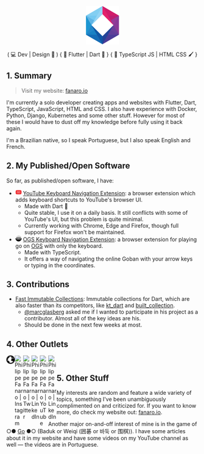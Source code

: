 <p align="center">
  <a href="https://fanaro.io"><img src="assets/logo_400.png" height="100px" alt="Logo" /></a>
</p>

<p align="center">
  ( 💻 Dev | Design 🎨 ) { 💙 Flutter | Dart 🎯 } { 💾 TypeScript JS | HTML CSS 🖌 }
</p>

## 1. Summary

> Visit my website: [fanaro.io][fanaro.io]

I'm currently a solo developer creating apps and websites with Flutter, Dart, TypeScript, JavaScript, HTML and CSS. I also have experience with Docker, Python, Django, Kubernetes and some other stuff. However for most of these I would have to dust off my knowledge before fully using it back again.

I'm a Brazilian native, so I speak Portuguese, but I also speak English and French.

## 2. My Published/Open Software

So far, as published/open software, I have:

- [<img alt="YouTube Kbd Nav" width="16px" src="assets/youtube_kbd_nav.svg"/>][youtube_kbd_nav] [YouTube Keyboard Navigation Extension][youtube_kbd_nav]: a browser extension which adds keyboard shortcuts to YouTube's browser UI.
    - Made with Dart 🎯
    - Quite stable, I use it on a daily basis. It still conflicts with some of YouTube's UI, but this problem is quite minimal.
    - Currently working with Chrome, Edge and Firefox, though full support for Firefox won't be maintained.
- [<img alt="OGS Kbd Nav" width="16px" src="assets/ogs_kbd_nav.svg"/>][ogs_kbd_nav] [OGS Keyboard Navigation Extension][ogs_kbd_nav]: a browser extension for playing go on [OGS][ogs] with only the keyboard.
    - Made with TypeScript.
    - It offers a way of navigating the online Goban with your arrow keys or typing in the coordinates.


[ogs]: https://online-go.com
[ogs_kbd_nav]: https://github.com/FanaroEngineering/ogs_kbd_nav
[youtube_kbd_nav]: https://github.com/FanaroEngineering/youtube_kbd_nav

## 3. Contributions

- [Fast Immutable Collections][fast_immutable_collections]: Immutable collections for Dart, which are also faster than its competitors, like [kt_dart][kt_dart] and [built_collection][built_collection].
    - [@marcglasberg][marcglasberg] asked me if I wanted to participate in his project as a contributor. Almost all of the key ideas are his.
    - Should be done in the next few weeks at most.


[built_collection]: https://github.com/google/built_collection.dart
[fast_immutable_collections]: https://github.com/marcglasberg/fast_immutable_collections
[kt_dart]: https://github.com/passsy/kt.dart
[marcglasberg]: https://github.com/marcglasberg

## 4. Other Outlets

[<img align="left" alt="fanaro.com.br" width="22px" src="https://raw.githubusercontent.com/iconic/open-iconic/master/svg/globe.svg" />][fanaro.io]
[<img align="left" alt="Philippe Fanaro | Instagram" width="22px" src="https://cdn.jsdelivr.net/npm/simple-icons@v3/icons/instagram.svg" />][instagram]
[<img align="left" alt="Philippe Fanaro | Twitter" width="22px" src="https://cdn.jsdelivr.net/npm/simple-icons@v3/icons/twitter.svg" />][twitter]
[<img align="left" alt="Philippe Fanaro | LinkedIn" width="22px" src="https://cdn.jsdelivr.net/npm/simple-icons@v3/icons/stackoverflow.svg" />][stackoverflow]
[<img align="left" alt="Philippe Fanaro | YouTube" width="22px" src="https://cdn.jsdelivr.net/npm/simple-icons@v3/icons/youtube.svg" />][youtube]
[<img align="left" alt="Philippe Fanaro | LinkedIn" width="22px" src="https://cdn.jsdelivr.net/npm/simple-icons@v3/icons/linkedin.svg" />][linkedin]

<br>


[instagram]: https://www.instagram.com/fanaro009/
[linkedin]: https://www.linkedin.com/in/philippe-fanaro/
[fanaro.io]: https://fanaro.io/
[stackoverflow]: https://stackoverflow.com/users/4756173/philippe-fanaro?tab=profile
[twitter]: https://twitter.com/PFanaro
[youtube]: https://www.youtube.com/channel/UCuUK6AAtvo8cTFOJ3OOg9Mw?view_as=subscriber

## 5. Other Stuff

My interests are random and feature a wide variety of topics, something I've been unambiguously complimented on and criticized for. If you want to know more, do check my website out: [fanaro.io][fanaro.io].

Another major on-and-off interest of mine is in the game of ○● [Go][go_wikipedia] ●○ (Baduk or Weiqi (囲碁 or 바둑 or 围棋)). I have some articles about it in my website and have some videos on my YouTube channel as well &mdash; the videos are in Portuguese.


[go_wikipedia]: https://en.wikipedia.org/wiki/Go_(game)
